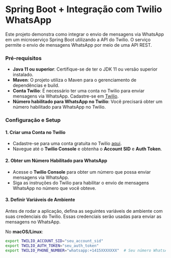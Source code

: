 # Spring Boot + Integração com Twilio WhatsApp

Este projeto demonstra como integrar o envio de mensagens via WhatsApp em um microserviço Spring Boot utilizando a API do Twilio. O serviço permite o envio de mensagens WhatsApp por meio de uma API REST.

### Pré-requisitos

- **Java 11 ou superior**: Certifique-se de ter o JDK 11 ou versão superior instalado.
- **Maven**: O projeto utiliza o Maven para o gerenciamento de dependências e build.
- **Conta Twilio**: É necessário ter uma conta no Twilio para enviar mensagens via WhatsApp. Cadastre-se em [Twilio](https://www.twilio.com/).
- **Número habilitado para WhatsApp no Twilio**: Você precisará obter um número habilitado para WhatsApp no Twilio.

### Configuração e Setup

#### 1. Criar uma Conta no Twilio
- Cadastre-se para uma conta gratuita no Twilio [aqui](https://www.twilio.com/).
- Navegue até o **Twilio Console** e obtenha o **Account SID** e **Auth Token**.

#### 2. Obter um Número Habilitado para WhatsApp
- Acesse o **Twilio Console** para obter um número que possa enviar mensagens via WhatsApp.
- Siga as instruções do Twilio para habilitar o envio de mensagens WhatsApp no número que você obteve.

#### 3. Definir Variáveis de Ambiente

Antes de rodar a aplicação, defina as seguintes variáveis de ambiente com suas credenciais do Twilio. Essas credenciais serão usadas para enviar as mensagens no WhatsApp.

No **macOS/Linux**:
```bash
export TWILIO_ACCOUNT_SID="seu_account_sid"
export TWILIO_AUTH_TOKEN="seu_auth_token"
export TWILIO_PHONE_NUMBER="whatsapp:+1415XXXXXXX"  # Seu número WhatsApp do Twilio

